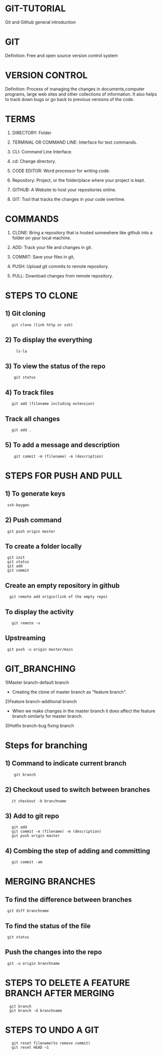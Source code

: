 # GIT-TUTORIAL
Git and Github general introduction

# GIT

Definition: Free and open source version control system


# VERSION CONTROL

Definition: Process of managing the changes in documents,computer programs, large web sites and other collections of information. It also helps to
track down bugs or go back to previous versions of the code.


# TERMS
1) DIRECTORY: Folder

2) TERMINAL OR COMMAND LINE: Interface for text commands.

3) CLI: Command Line Interface.

4) cd: Change directory.

5) CODE EDITOR: Word processor for writing code.

6) Repository: Project, or the folder/place where your project is kept.

7) GITHUB: A Website to host your repositories online.

8) GIT: Tool that tracks the changes in your code overtime.

# COMMANDS

1) CLONE: Bring a repository that is hosted somewhere like github into a folder on ypur local machine.

2) ADD: Track your file and changes in git.

3) COMMIT: Save your files in git,

4) PUSH: Upload git commits to remote repository.

5) PULL: Download changes from remote repository.

# STEPS TO CLONE

## 1) Git cloning
       git clone (link http or ssh)

## 2) To display the everything
         ls-la
      
## 3) To view the status of the repo
        git status
      
## 4) To track files
       git add (filename including extension)
       
## Track all changes
       git add .
      
## 5) To add a message and description
        git commit -m (filename) -m (description)
      
# STEPS FOR PUSH AND PULL

## 1) To generate keys
     ssh-keygen

## 2) Push command
     git push origin master

## To create a folder locally

     git init
     git status
     git add
     git commit

## Create an empty repository in github
      git remote add origin(link of the empty repo)

## To display the activity
       git remote -v
       
## Upstreaming
     git push -u origin master/main

# GIT_BRANCHING

1)Master branch-default branch
 * Creating the clone of master branch as "feature branch".

2)Feature branch-additional branch
 * When we make changes in the master branch it does affect the feature branch similarly for master branch.

 3)Hotfix branch-bug fixing branch

# Steps for branching

## 1)  Command to indicate current branch 
        git branch
     
## 2)  Checkout used to switch between branches 
       it checkout -b branchname 
  
## 3)  Add to git repo
       git add
       git commit -m (filename) -m (description)
       git push origin master
## 4) Combing the step of adding and committing
       git commit -am
       
       
# MERGING BRANCHES

## To find the difference between branches
     git diff branchname
## To find the status of the file
     git status
## Push the changes into the repo
     git -u origin branchname
     
# STEPS TO DELETE A FEATURE BRANCH AFTER MERGING
      git branch
      git branch -d branchname
 
 # STEPS TO UNDO A GIT 
       git reset filename(to remove commit)
       git reset HEAD ~1
       
